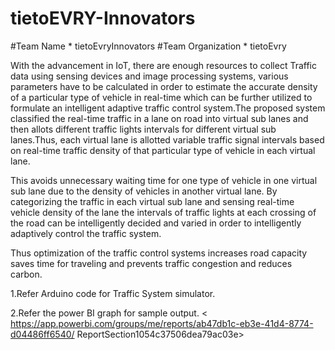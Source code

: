 # tietoEVRY-Innovators
#Team Name *  tietoEvryInnovators 
#Team Organization * tietoEvry

With the advancement in IoT, there are enough resources to collect Traffic data using sensing devices and image processing systems, 
various parameters have to be calculated in order to estimate the accurate density of a particular type of vehicle in real-time which can 
be further utilized to formulate an intelligent adaptive traffic control system.The proposed system classified the real-time traffic in a lane 
on road into virtual sub lanes and then allots different traffic lights intervals for different virtual sub lanes.Thus, each virtual lane is allotted
variable traffic signal intervals based on real-time traffic density of that particular type of vehicle in each virtual lane.

This avoids unnecessary waiting time for one type of vehicle in one virtual sub lane due to the density of vehicles in another virtual lane.
By categorizing the traffic in each virtual sub lane and sensing real-time vehicle density of the lane the intervals of traffic lights at each crossing of 
the road can be intelligently decided and varied in order to intelligently adaptively control the traffic system. 

Thus optimization of the traffic control systems increases road capacity saves time for traveling and prevents traffic congestion and reduces carbon. 

1.Refer Arduino code for Traffic System simulator. 

2.Refer the power BI graph for sample output. < https://app.powerbi.com/groups/me/reports/ab47db1c-eb3e-41d4-8774-d04486ff6540/ ReportSection1054c37506dea79ac03e> 



